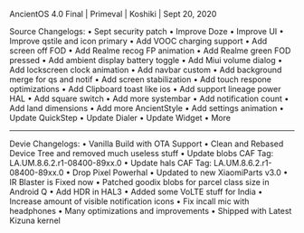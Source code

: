 AncientOS 4.0 Final | Primeval | Koshiki | Sept 20, 2020

Source Changelogs:
• Sept security patch
• Improve Doze
• Improve UI
• Improve qstile and icon primary
• Add VOOC charging support
• Add screen off FOD
• Add Realme recog FP animation
• Add Realme green FOD pressed
• Add ambient display battery toggle
• Add Miui volume dialog
• Add lockscreen clock animation
• Add navbar custom
• Add background merge for qs and notif
• Add screen stabilization
• Add touch respone optimizations
• Add Clipboard toast like ios
• Add support lineage power HAL
• Add square switch
• Add more systembar
• Add notification count
• Add land dimensions
• Add more AncientStyle
• Add settings animation
• Update QuickStep
• Update Dialer
• Update Widget
• More

-----------------

Devie Changelogs:
• Vanilla Build with OTA Support
• Clean and Rebased Device Tree and removed much useless stuff
• Update blobs CAF Tag: LA.UM.8.6.2.r1-08400-89xx.0
• Update hals CAF Tag: LA.UM.8.6.2.r1-08400-89xx.0
• Drop Pixel Powerhal
• Updated to new XiaomiParts v3.0
• IR Blaster is Fixed now
• Patched goodix blobs for parcel class size in Android Q
• Add HDR in HAL3
• Added some VoLTE stuff for India
• Increase amount of visible notification icons
• Fix incall mic with headphones
• Many optimizations and improvements
• Shipped with Latest Kizuna kernel
